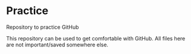 # Practice
Repository to practice GitHub

This repository can be used to get comfortable with GitHub. All files here are not important/saved somewhere else.
